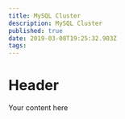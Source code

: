 ```yaml
---
title: MySQL Cluster
description: MySQL Cluster
published: true
date: 2019-03-08T19:25:32.903Z
tags: 
---
```


# Header

Your content here
